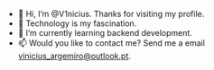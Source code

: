 - 👋 Hi, I’m @V1nicius. Thanks for visiting my profile.
- 👀 Technology is my fascination.
- 🌱 I’m currently learning backend development.
- 📫 Would you like to contact me? Send me a email vinicius_argemiro@outlook.pt.

<!---
SrV1nicius/SrV1nicius is a ✨ special ✨ repository because its `README.md` (this file) appears on your GitHub profile.
You can click the Preview link to take a look at your changes.
--->
